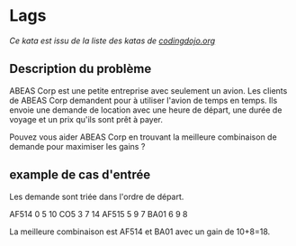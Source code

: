 # Lags

_Ce kata est issu de la liste des katas de [codingdojo.org](http://codingdojo.org/kata/Lags/)_

## Description du problème

ABEAS Corp est une petite entreprise avec seulement un avion. Les clients de ABEAS Corp demandent pour à utiliser l'avion de temps en temps. Ils envoie une demande de location avec une heure de départ, une durée de voyage et un prix qu'ils sont prêt à payer.

Pouvez vous aider ABEAS Corp en trouvant la meilleure combinaison de demande pour maximiser les gains ?

## example de cas d'entrée

Les demande sont triée dans l'ordre de départ.

AF514 0 5 10
CO5 3 7 14
AF515 5 9 7
BA01 6 9 8

La meilleure combinaison est AF514 et BA01 avec un gain de 10+8=18.


